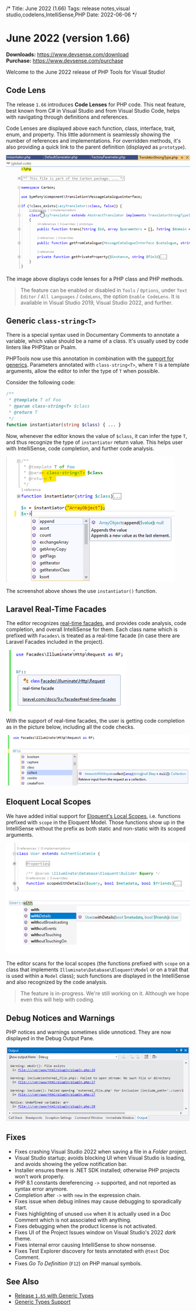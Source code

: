 /*
Title: June 2022 (1.66)
Tags: release notes,visual studio,codelens,IntelliSense,PHP
Date: 2022-06-06
*/

# June 2022 (version 1.66)

**Downloads:** https://www.devsense.com/download<br/>
**Purchase:** https://www.devsense.com/purchase

Welcome to the June 2022 release of PHP Tools for Visual Studio!

## Code Lens

The release `1.66` introduces **Code Lenses** for PHP code. This neat feature, best known from C# in Visual Studio and from Visual Studio Code, helps with navigating through definitions and references.

Code Lenses are displayed above each function, class, interface, trait, enum, and property. This little adornment is seamlessly showing the number of references and implementations. For overridden methods, it's also providing a quick link to the parent definition (displayed as `prototype`).

![Visual Studio Code Lens for PHP](imgs/visualstudio-php-codelens.gif)

The image above displays code lenses for a PHP class and PHP methods.

> The feature can be enabled or disabled in `Tools` / `Options`, under `Text Editor` / `All Languages` / `CodeLens`, the option `Enable CodeLens`. It is available in Visual Studio 2019, Visual Studio 2022, and further.

## Generic `class-string<T>`

There is a special syntax used in Documentary Comments to annotate a variable, which value should be a name of a class. It's usually used by code linters like PHPStan or Psalm.

PHPTools now use this annotation in combination with the [support for generics](https://blog.devsense.com/2022/update-php-generics). Parameters annotated with `class-string<T>`, where `T` is a template arguments, allow the editor to infer the type of `T` when possible.

Consider the following code:

```php
/**
 * @template T of Foo
 * @param class-string<T> $class
 * @return T
 */
function instantiator(string $class) { ... }
```

Now, whenever the editor knows the value of `$class`, it can infer the type `T`, and thus recognize the type of `instantiator` return value. This helps user with IntelliSense, code completion, and further code analysis.

![generic class-string IntelliSense](imgs/intellisense-class-string.png)

The screenshot above shows the use `instantiator()` function.

## Laravel Real-Time Facades

The editor recognizes [real-time facades](https://laravel.com/docs/9.x/facades#real-time-facades), and provides code analysis, code completion, and overall IntelliSense for them. Each class name which is prefixed with `Facades\` is treated as a real-time facade (in case there are Laravel Facades included in the project).

![real-time facade](imgs/rt-facade-tooltip.png)

With the support of real-time facades, the user is getting code completion as in the picture below, including all the code checks.

![real-time facade](imgs/rt-facade-completion.png)

## Eloquent Local Scopes

We have added initial support for [Eloquent's Local Scopes](https://laravel.com/docs/9.x/eloquent#local-scopes), i.e. functions prefixed with `scope` in the Eloquent Model. Those functions show up in the IntelliSense without the prefix as both static and non-static with its scoped arguments.

![eloquent local scopes IntelliSense](imgs/vs-eloquent-local-scopes.png)

The editor scans for the local scopes (the functions prefixed with `scope` on a class that implements `Illuminate\Database\Eloquent\Model` or on a trait that is used within a `Model` class); such functions are displayed in the IntelliSense and also recognized by the code analysis.

> The feature is in-progress. We're still working on it. Although we hope even this will help with coding.

## Debug Notices and Warnings

PHP notices and warnings sometimes slide unnoticed. They are now displayed in the Debug Output Pane.

![PHP Notices in Output Pane](imgs/debug-pane-notices.png)

## Fixes

- Fixes crashing Visual Studio 2022 when saving a file in a *Folder* project.
- Visual Studio startup; avoids blocking UI when Visual Studio is loading, and avoids showing the yellow notification bar.
- Installer ensures there is .NET SDK installed; otherwise PHP projects won't work properly.
- PHP 8.1 constants dereferencing `->` supported, and not reported as syntax error anymore.
- Completion after `->` with `new` in the expression chain.
- Fixes issue when debug inlines may cause debugging to sporadically start.
- Fixes highlighting of unused `use` when it is actually used in a Doc Comment which is not associated with anything.
- Fixes debugging when the product license is not activated.
- Fixes UI of the Project Issues window on Visual Studio's 2022 *dark* theme.
- Fixes internal error causing IntelliSense to show nonsense.
- Fixes Test Explorer discovery for tests annotated with `@test` Doc Comment.
- Fixes *Go To Definition* (`F12`) on PHP manual symbols.

## See Also

- [Release `1.65` with Generic Types](https://www.devsense.com/en/updates/vs/v1-64#generic-types)
- [Generic Types Support](https://blog.devsense.com/2022/update-php-generics)
